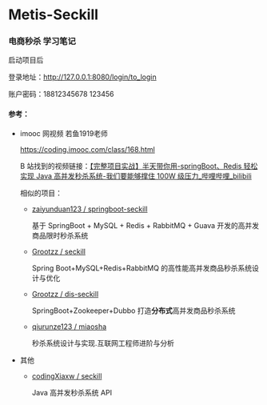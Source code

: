 # Metis-Seckill



### 电商秒杀 学习笔记

启动项目后

登录地址：http://127.0.0.1:8080/login/to_login

账户密码：18812345678 123456



#### 参考：

* imooc 网视频 若鱼1919老师

  https://coding.imooc.com/class/168.html

  B 站找到的视频链接：[【完整项目实战】半天带你用-springBoot、Redis 轻松实现 Java 高并发秒杀系统-我们要能够撑住 100W 级压力_哔哩哔哩_bilibili](https://www.bilibili.com/video/BV1sf4y1L7KE)

  相似的项目：

  * [zaiyunduan123 / springboot-seckill](https://github.com/zaiyunduan123/springboot-seckill.git)

    基于 SpringBoot + MySQL + Redis + RabbitMQ + Guava 开发的高并发商品限时秒杀系统

  * [Grootzz / seckill](https://github.com/Grootzz/seckill.git)

    Spring Boot+MySQL+Redis+RabbitMQ 的高性能高并发商品秒杀系统设计与优化

  * [Grootzz / dis-seckill](https://github.com/Grootzz/dis-seckill.git)

    SpringBoot+Zookeeper+Dubbo 打造**分布式**高并发商品秒杀系统

  * [qiurunze123 / miaosha](https://github.com/qiurunze123/miaosha.git)

    秒杀系统设计与实现.互联网工程师进阶与分析

* 其他

  * [codingXiaxw / seckill](https://github.com/codingXiaxw/seckill.git)

    Java 高并发秒杀系统 API